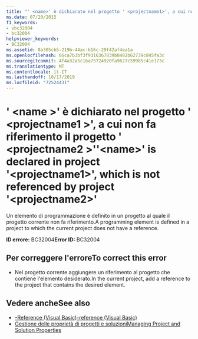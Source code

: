 ```yaml
---
title: "' <name>' è dichiarato nel progetto ' <projectname1>', a cui non fa riferimento il progetto ' <projectname2>'"
ms.date: 07/20/2015
f1_keywords:
- vbc32004
- bc32004
helpviewer_keywords:
- BC32004
ms.assetid: 8a305cb5-219b-44ac-b16c-29f42af4ea1a
ms.openlocfilehash: 66ca7b3bf3f9316367839b8482b62739c845fa3c
ms.sourcegitcommit: 4f4a32a5c16a75724920fa9627c59985c41e173c
ms.translationtype: MT
ms.contentlocale: it-IT
ms.lasthandoff: 10/17/2019
ms.locfileid: "72524431"
---
```

# <a name="name-is-declared-in-project-projectname1-which-is-not-referenced-by-project-projectname2"></a><span data-ttu-id="9322e-102">' \<name >' è dichiarato nel progetto ' \<projectname1 >', a cui non fa riferimento il progetto ' \<projectname2 >'</span><span class="sxs-lookup"><span data-stu-id="9322e-102">'\<name>' is declared in project '\<projectname1>', which is not referenced by project '\<projectname2>'</span></span>
<span data-ttu-id="9322e-103">Un elemento di programmazione è definito in un progetto al quale il progetto corrente non fa riferimento.</span><span class="sxs-lookup"><span data-stu-id="9322e-103">A programming element is defined in a project to which the current project does not have a reference.</span></span>  
  
 <span data-ttu-id="9322e-104">**ID errore:** BC32004</span><span class="sxs-lookup"><span data-stu-id="9322e-104">**Error ID:** BC32004</span></span>  
  
## <a name="to-correct-this-error"></a><span data-ttu-id="9322e-105">Per correggere l'errore</span><span class="sxs-lookup"><span data-stu-id="9322e-105">To correct this error</span></span>  
  
- <span data-ttu-id="9322e-106">Nel progetto corrente aggiungere un riferimento al progetto che contiene l'elemento desiderato.</span><span class="sxs-lookup"><span data-stu-id="9322e-106">In the current project, add a reference to the project that contains the desired element.</span></span>  
  
## <a name="see-also"></a><span data-ttu-id="9322e-107">Vedere anche</span><span class="sxs-lookup"><span data-stu-id="9322e-107">See also</span></span>

- [<span data-ttu-id="9322e-108">-Reference (Visual Basic)</span><span class="sxs-lookup"><span data-stu-id="9322e-108">-reference (Visual Basic)</span></span>](../../visual-basic/reference/command-line-compiler/reference.md)
- [<span data-ttu-id="9322e-109">Gestione delle proprietà di progetti e soluzioni</span><span class="sxs-lookup"><span data-stu-id="9322e-109">Managing Project and Solution Properties</span></span>](/visualstudio/ide/managing-project-and-solution-properties)
